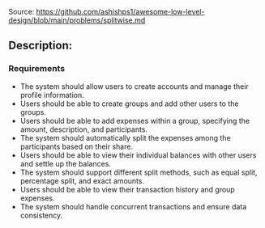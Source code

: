Source: https://github.com/ashishps1/awesome-low-level-design/blob/main/problems/splitwise.md

## Description: 

### Requirements

- The system should allow users to create accounts and manage their profile information.
- Users should be able to create groups and add other users to the groups.
- Users should be able to add expenses within a group, specifying the amount, description, and participants.
- The system should automatically split the expenses among the participants based on their share.
- Users should be able to view their individual balances with other users and settle up the balances.
- The system should support different split methods, such as equal split, percentage split, and exact amounts.
- Users should be able to view their transaction history and group expenses.
- The system should handle concurrent transactions and ensure data consistency.